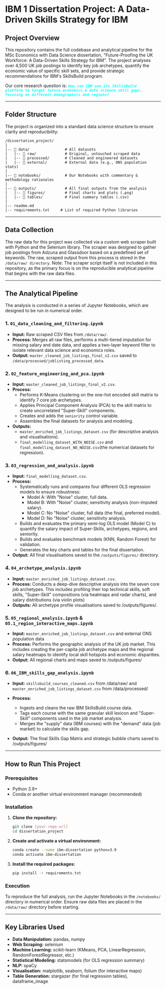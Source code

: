 # IBM 1 Dissertation Project: A Data-Driven Skills Strategy for IBM

##  Project Overview

This repository contains the full codebase and analytical pipeline for the MSc Economics with Data Science dissertation, "Future-Proofing the UK Workforce: A Data-Driven Skills Strategy for IBM". The project analyses over 4,500 UK job postings to identify key job archetypes, quantify the economic value of specific skill sets, and provide strategic recommendations for IBM's SkillsBuild program.

Our core research question is: 
<code style="color: aqua">***How can IBM use its SkillsBuild platform to target future economics & data science skill gaps, focusing on different demographics and regions?***</code>

---

## Folder Structure

The project is organized into a standard data science structure to ensure clarity and reproducibility:

```
/dissertation_project/
|
|-- 📂 data/                # All datasets
|   |-- 📂 raw/             # Original, untouched scraped data
|   |-- 📂 processed/       # Cleaned and engineered datasets
|   |-- 📂 external/        # External data (e.g., ONS population stats)
|
|-- 📂 notebooks/           # Our Notebooks with commentary & methodology rationales
|
|-- 📂 outputs/             # All final outputs from the analysis
|   |-- 📂 figures/         # Final charts and plots (.png)
|   |-- 📂 tables/          # Final summary tables (.csv)
|
|-- readme.md            
|-- requirements.txt     # List of required Python libraries
```

---
## Data Collection 

The raw data for this project was collected via a custom web scraper built with Python 
and the Selenium library. The scraper was designed to gather job postings from Adzuna and Glassdoor based on a predefined set of keywords. The raw, scraped output from this process is stored in the `/data/raw/ directory`. Note: The scraper script itself is not included in this repository, as the primary focus is on the reproducible analytical pipeline that begins with the raw data files.

---

## The Analytical Pipeline

The analysis is conducted in a series of Jupyter Notebooks, which are designed to be run in numerical order.

### **1. `01_data_cleaning_and_filtering.ipynb`**
* **Input:** Raw scraped CSV files from `/data/raw/`.
* **Process:** Merges all raw files, performs a multi-tiered imputation for missing salary and date data, and applies a two-layer keyword filter to isolate relevant data science and economics roles.
* **Output:** `master_cleaned_job_listings_final_v2.csv` saved to `/data/processed/joblisting_processed_data`.

### **2. `02_feature_engineering_and_pca.ipynb`**
* **Input:** `master_cleaned_job_listings_final_v2.csv`.
* **Process:**
    * Performs K-Means clustering on the one-hot encoded skill matrix to identify 7 core job archetypes.
    * Applies Principal Component Analysis (PCA) to the skill matrix to create uncorrelated "Super-Skill" components.
    * Creates and adds the `seniority` control variable.
    * Assembles the final datasets for analysis and modeling.
* **Outputs:**
    * `master_enriched_job_listings_dataset.csv` (for descriptive analysis and visualisations).
    * `final_modelling_dataset_WITH_NOISE.csv` and `final_modelling_dataset_NO_NOISE.csv`(the numerical datasets for regression).

### **3. `03_regression_and_analysis.ipynb`**
* **Input:** `final_modelling_dataset.csv`.
* **Process:**
    * Systematically runs and compares four different OLS regression models to ensure robustness:
       * Model A: With "Noise" cluster, full data.
       * Model B: With "Noise" cluster, sensitivity analysis (non-imputed salary).
       * Model C: No "Noise" cluster, full data (the final, preferred model).
       * Model D: No "Noise" cluster, sensitivity analysis.
    * Builds and evaluates the primary semi-log OLS model (Model C) to quantify the salary impact of Super-Skills, archetypes, regions, and seniority.
    * Builds and evaluates benchmark models (KNN, Random Forest) for validation.
    * Generates the key charts and tables for the final dissertation.
* **Output:** All final visualisations saved to the `/outputs/figures/` directory.

### **4. `04_archetype_analysis.ipynb`**
* **Input:** `master_enriched_job_listings_dataset.csv`.
* **Process:** Conducts a deep-dive descriptive analysis into the seven core job archetypes. This includes profiling their top technical skills, soft skills, "Super-Skill" compositions (via heatmaps and radar charts), and salary distributions (via violin plots)
* **Outputs:** All archetype profile visualisations saved to /outputs/figures/.

### **5. `05_regional_analysis.ipynb` & `05.1_region_interactive_maps.ipynb`**
* **Input:** `master_enriched_job_listings_dataset.csv` and external ONS population data
* **Process:** Performs the geographic analysis of the UK job market. This includes creating the per-capita job archetype maps and the regional salary heatmaps to identify local skill hotspots and economic disparities.
* **Output:** All regional charts and maps saved to /outputs/figures/

### **6. `06_IBM_skills_gap_analysis.ipynb`**
* **Input:** `skillsbuild_courses_cleaned.csv` from /data/raw/ and `master_enriched_job_listings_dataset.csv` from /data/processed/
* **Process:**
   * Ingests and cleans the raw IBM SkillsBuild course data.
   * Tags each course with the same granular skill lexicon and "Super-Skill" components used in the job market analysis.
   * Merges the "supply" data (IBM courses) with the "demand" data (job market) to calculate the skills gap.

* **Output:** The final Skills Gap Matrix and strategic bubble charts saved to /outputs/figures/
---

## How to Run This Project

### Prerequisites

* Python 3.9+
* Conda or another virtual environment manager (recommended)

### Installation

1.  **Clone the repository:**
    ```bash
    git clone [your-repo-url]
    cd dissertation_project
    ```

2.  **Create and activate a virtual environment:**
    ```bash
    conda create --name ibm-dissertation python=3.9
    conda activate ibm-dissertation
    ```

3.  **Install the required packages:**
    ```bash
    pip install -r requirements.txt
    ```

### Execution

To reproduce the full analysis, run the Jupyter Notebooks in the `/notebooks/` directory in numerical order. Ensure raw data files are placed in the `/data/raw/` directory before starting.

---

## Key Libraries Used

* **Data Manipulation:** pandas, numpy
* **Web Scraping:** selenium
* **Machine Learning:** scikit-learn (KMeans, PCA, LinearRegression, RandomForestRegressor, etc.)
* **Statistical Modeling:** statsmodels (for OLS regression summary)
* **NLP:** spaCy
* **Visualisation:** matplotlib, seaborn, folium (for interactive maps)
* **Table Generation:** stargazer (for final regression tables), dataframe_image

